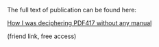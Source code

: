 The full text of publication can be found here: 

<a href="https://medium.com/@vaskivskyi/871b78c286dd?source=friends_link&sk=111a0a4bc9d5ba5285ee802bc3303630">How I was deciphering PDF417 without any manual</a>

(friend link, free access)
